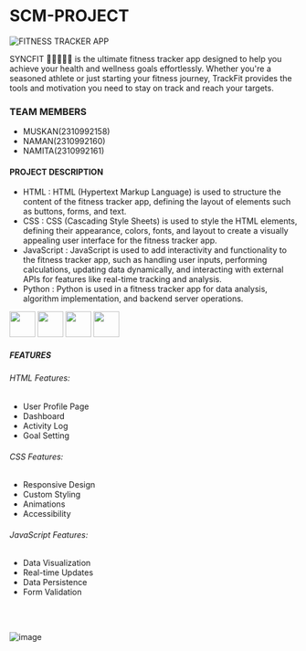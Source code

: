 # SCM-PROJECT
<img src="https://img.shields.io/badge/FITNESS%20TRACKER%20APP-pink?style=flat-square" alt="FITNESS TRACKER APP" />

SYNCFIT 🏋🏽🔥💪🏼 is the ultimate fitness tracker app designed to help you achieve your health and wellness goals effortlessly. Whether you're a seasoned athlete or just starting your fitness journey, TrackFit provides the tools and motivation you need to stay on track and reach your targets.

### TEAM MEMBERS
- MUSKAN(2310992158)
- NAMAN(2310992160)
- NAMITA(2310992161)

#### PROJECT DESCRIPTION
- HTML : HTML (Hypertext Markup Language) is used to structure the content of the fitness tracker app, defining the layout of elements such as buttons, forms, and text.
- CSS : CSS (Cascading Style Sheets) is used to style the HTML elements, defining their appearance, colors, fonts, and layout to create a visually appealing user interface for the fitness tracker app.
- JavaScript : JavaScript is used to add interactivity and functionality to the fitness tracker app, such as handling user inputs, performing calculations, updating data dynamically, and interacting with external 
  APIs for features like real-time tracking and analysis.
- Python : Python is used in a fitness tracker app for data analysis, algorithm implementation, and backend server operations.
<div>
<div class="inline-block">
<img src="https://upload.wikimedia.org/wikipedia/commons/6/61/HTML5_logo_and_wordmark.svg" width="45" height="45"/>
<img src="https://billing.flourisense.in/wp-content/uploads/2022/11/css3.png" width="45" height="45"/>
<img src="https://encrypted-tbn0.gstatic.com/images?q=tbn:ANd9GcS59m3YRaOrM0AN8pdjaAVxR1SEpPaHBVWa1w&usqp=CAU" width="45" height="45"/>
<img src="https://upload.wikimedia.org/wikipedia/commons/thumb/0/0a/Python.svg/1200px-Python.svg.png" width="45" height="45"/>
</div>

##### FEATURES

###### HTML Features:
- User Profile Page
- Dashboard
- Activity Log
- Goal Setting

###### CSS Features:
- Responsive Design
- Custom Styling
- Animations 
- Accessibility


###### JavaScript Features:
- Data Visualization 
- Real-time Updates
- Data Persistence 
- Form Validation 
<br>
<br>


![image](https://github.com/naman0403/SCM-Project/assets/156660444/888e71f6-ddd6-4b7d-be50-501e587fd324)





